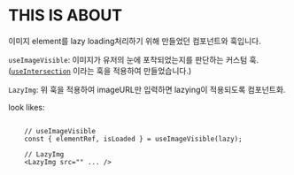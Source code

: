 # THIS IS ABOUT
이미지 element를 lazy loading처리하기 위해 만들었던 컴포넌트와 훅입니다.

`useImageVisible`: 이미지가 유저의 눈에 포착되었는지를 판단하는 커스텀 훅. ([`useIntersection`](https://github.com/luke7231/hooks_or_compound_components/blob/613dec401b6f19cefc3f358957b2e4b9ec75958a/intersection%20observer%20api%20%EC%9C%A0%ED%8B%B8/use-intersection.ts) 이라는 훅을 적용하여 만들었습니다.)

`LazyImg`: 위 훅을 적용하여 imageURL만 입력하면 lazying이 적용되도록 컴포넌트화.


look likes:
```

    // useImageVisible
    const { elementRef, isLoaded } = useImageVisible(lazy);
    
    // LazyImg
    <LazyImg src="" ... />
    

```